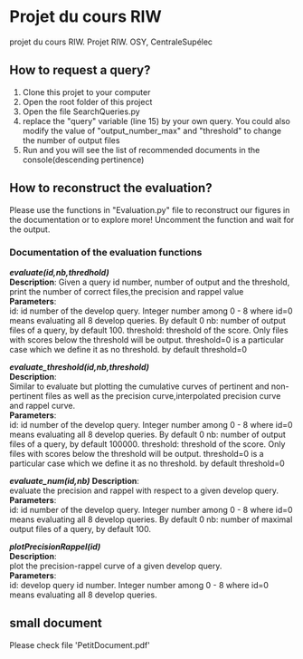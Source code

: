 # Projet du cours RIW
projet du cours RIW. Projet RIW. OSY, CentraleSupélec

## How to request a query?
1. Clone this projet to your computer
2. Open the root folder of this project
3. Open the file SearchQueries.py
4. replace the "query" variable (line 15) by your own query. You could also modify the value of "output_number_max" and "threshold" to change the number of output files
5. Run and you will see the list of recommended documents in the console(descending pertinence)

## How to reconstruct the evaluation?
Please use the functions in "Evaluation.py" file to reconstruct our figures in the documentation or to explore more!
Uncomment the function and wait for the output.  

### Documentation of the evaluation functions
***evaluate(id,nb,thredhold)***  
**Description**: Given a query id number, number of output and the threshold, print the number of correct files,the precision and rappel value  
**Parameters**:  
  id: id number of the develop query. Integer number among 0 - 8 where id=0 means evaluating all 8 develop queries. By default 0
  nb: number of output files of a query, by default 100.
  threshold: threshold of the score. Only files with scores below the threshold will be output. threshold=0 is a particular case which we define it as no threshold. by default threshold=0
  
***evaluate_threshold(id,nb,threshold)***  
**Description**:  
Similar to evaluate but plotting the cumulative curves of pertinent and non-pertinent files as well as the precision curve,interpolated precision curve and rappel curve.  
**Parameters**:     
  id: id number of the develop query. Integer number among 0 - 8 where id=0 means evaluating all 8 develop queries. By default 0
  nb: number of output files of a query, by default 100000.
  threshold: threshold of the score. Only files with scores below the threshold will be output. threshold=0 is a particular case which we define it as no threshold. by default threshold=0
  
***evaluate_num(id,nb)***
**Description**:  
evaluate the precision and rappel with respect to a given develop query.
**Parameters**:  
  id: id number of the develop query. Integer number among 0 - 8 where id=0 means evaluating all 8 develop queries. By default 0
  nb: number of maximal output files of a query, by default 100.
  
 ***plotPrecisionRappel(id)***    
**Description**:  
plot the precision-rappel curve of a given develop query.  
**Parameters**:  
  id: develop query id number. Integer number among 0 - 8 where id=0 means evaluating all 8 develop queries.

## small document
Please check file 'PetitDocument.pdf'


